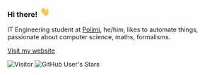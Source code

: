 ### Hi there! <img src="wave.gif" height="25px"> 


IT Engineering student at [Polimi](https://polimi.it), he/him, likes to automate things, passionate about computer science, maths, formalisms. 

[Visit my website](https://frephs.github.io/)

![Visitor](https://visitor-badge.laobi.icu/badge?page_id=frephs.frephs) 
![GitHub User's Stars](https://img.shields.io/github/stars/frephs)

<!--![Top Langs](https://github-readme-stats.vercel.app/api/top-langs/?username=frephs&layout=compact)
<a href="mailto:francesccogenovese@duck.com">![francescogenovese@duck.com](https://img.shields.io/badge/Gmail-D14836?style=for-the-badge&logo=gmail&logoColor=white)</a>
<!--
**frephs/frephs** is a ✨ _special_ ✨ repository because its `README.md` (this file) appears on your GitHub profile.

Here are some ideas to get you started:

- 🔭 I’m currently working on ...
- 🌱 I’m currently learning ...
- 👯 I’m looking to collaborate on ...
- 🤔 I’m looking for help with ...
- 💬 Ask me about ...
- 📫 How to reach me: ...
- 😄 Pronouns: he/him
- ⚡ Fun fact: ...
-->
